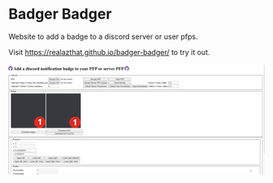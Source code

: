 # Badger Badger

Website to add a badge to a discord server or user pfps.

Visit https://realazthat.github.io/badger-badger/ to try it out.

<img width="512px" src="assets/badger-badger-demo.webp" />
